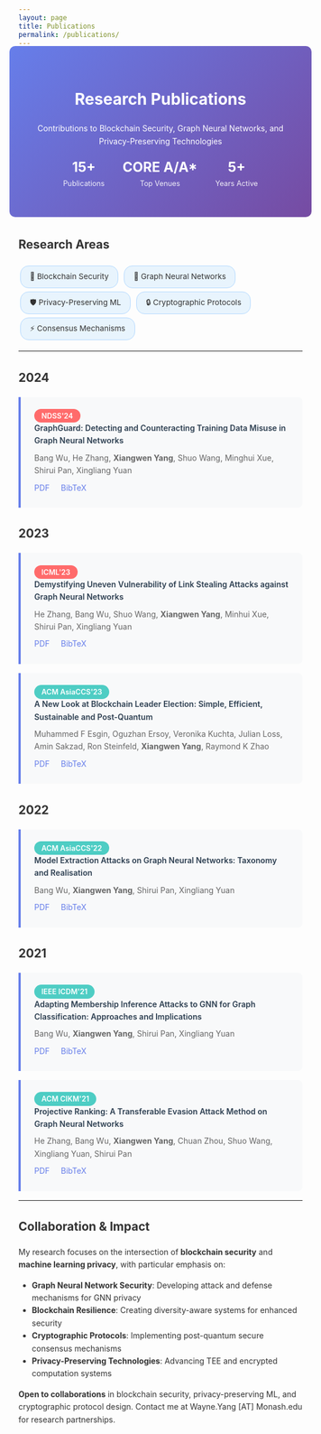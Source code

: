 ```yaml
---
layout: page
title: Publications
permalink: /publications/
---
```


<link rel="stylesheet" href="https://cdnjs.cloudflare.com/ajax/libs/font-awesome/6.4.0/css/all.min.css">
<link rel="stylesheet" href="https://fonts.googleapis.com/css2?family=Inter:wght@300;400;500;600;700&display=swap">

<style>
  body { font-family: 'Inter', -apple-system, BlinkMacSystemFont, sans-serif; line-height: 1.6; color: #333; }
  .publication-header { background: linear-gradient(135deg, #667eea 0%, #764ba2 100%); color: white; padding: 2rem; margin: -1rem -1rem 2rem -1rem; text-align: center; border-radius: 10px; }
  .pub-stats { display: flex; justify-content: center; gap: 2rem; margin: 1rem 0; }
  .stat-item { text-align: center; }
  .stat-number { font-size: 1.5rem; font-weight: 700; }
  .stat-label { font-size: 0.8rem; opacity: 0.9; }
  .venue-badge { padding: 0.3rem 0.8rem; border-radius: 20px; font-size: 0.8rem; font-weight: 600; margin-right: 0.5rem; }
  .venue-a-star { background: #ff6b6b; color: white; }
  .venue-a { background: #4ecdc4; color: white; }
  .venue-b { background: #45b7d1; color: white; }
  .publication-item { background: #f8f9fa; border-left: 4px solid #667eea; padding: 1.5rem; margin: 1rem 0; border-radius: 0 8px 8px 0; }
  .pub-title { font-weight: 600; color: #2c3e50; margin-bottom: 0.5rem; }
  .pub-authors { color: #666; margin-bottom: 0.5rem; }
  .pub-links { margin-top: 0.5rem; }
  .pub-link { color: #667eea; text-decoration: none; margin-right: 1rem; }
  .pub-link:hover { text-decoration: underline; }
  .research-area { background: #e8f4fd; border: 1px solid #b3d9ff; padding: 0.5rem 1rem; border-radius: 15px; display: inline-block; margin: 0.2rem; font-size: 0.85rem; }
</style>

<div class="publication-header">
  <h1><i class="fas fa-graduation-cap"></i> Research Publications</h1>
  <p>Contributions to Blockchain Security, Graph Neural Networks, and Privacy-Preserving Technologies</p>
  
  <div class="pub-stats">
    <div class="stat-item">
      <div class="stat-number">15+</div>
      <div class="stat-label">Publications</div>
    </div>
    <div class="stat-item">
      <div class="stat-number">CORE A/A*</div>
      <div class="stat-label">Top Venues</div>
    </div>
    <div class="stat-item">
      <div class="stat-number">5+</div>
      <div class="stat-label">Years Active</div>
    </div>
  </div>
</div>

## Research Areas

<div style="margin: 1rem 0;">
<span class="research-area">🔐 Blockchain Security</span>
<span class="research-area">🤖 Graph Neural Networks</span>
<span class="research-area">🛡️ Privacy-Preserving ML</span>
<span class="research-area">🔒 Cryptographic Protocols</span>
<span class="research-area">⚡ Consensus Mechanisms</span>
</div>

---

## 2024

<div class="publication-item">
<span class="venue-badge venue-a-star">NDSS'24</span>
<div class="pub-title">GraphGuard: Detecting and Counteracting Training Data Misuse in Graph Neural Networks</div>
<div class="pub-authors">Bang Wu, He Zhang, <strong>Xiangwen Yang</strong>, Shuo Wang, Minghui Xue, Shirui Pan, Xingliang Yuan</div>
<div class="pub-links">
<a href="https://www.ndss-symposium.org/ndss-paper/graphguard-detecting-and-counteracting-training-data-misuse-in-graph-neural-networks/" class="pub-link"><i class="fas fa-file-pdf"></i> PDF</a>
<a href="#" class="pub-link"><i class="fas fa-quote-right"></i> BibTeX</a>
</div>
</div>

## 2023

<div class="publication-item">
<span class="venue-badge venue-a-star">ICML'23</span>
<div class="pub-title">Demystifying Uneven Vulnerability of Link Stealing Attacks against Graph Neural Networks</div>
<div class="pub-authors">He Zhang, Bang Wu, Shuo Wang, <strong>Xiangwen Yang</strong>, Minhui Xue, Shirui Pan, Xingliang Yuan</div>
<div class="pub-links">
<a href="https://proceedings.mlr.press/v202/zhang23aq/zhang23aq.pdf" class="pub-link"><i class="fas fa-file-pdf"></i> PDF</a>
<a href="#" class="pub-link"><i class="fas fa-quote-right"></i> BibTeX</a>
</div>
</div>

<div class="publication-item">
<span class="venue-badge venue-a">ACM AsiaCCS'23</span>
<div class="pub-title">A New Look at Blockchain Leader Election: Simple, Efficient, Sustainable and Post-Quantum</div>
<div class="pub-authors">Muhammed F Esgin, Oguzhan Ersoy, Veronika Kuchta, Julian Loss, Amin Sakzad, Ron Steinfeld, <strong>Xiangwen Yang</strong>, Raymond K Zhao</div>
<div class="pub-links">
<a href="https://dl.acm.org/doi/abs/10.1145/3579856.3595792" class="pub-link"><i class="fas fa-file-pdf"></i> PDF</a>
<a href="#" class="pub-link"><i class="fas fa-quote-right"></i> BibTeX</a>
</div>
</div>

## 2022

<div class="publication-item">
<span class="venue-badge venue-a">ACM AsiaCCS'22</span>
<div class="pub-title">Model Extraction Attacks on Graph Neural Networks: Taxonomy and Realisation</div>
<div class="pub-authors">Bang Wu, <strong>Xiangwen Yang</strong>, Shirui Pan, Xingliang Yuan</div>
<div class="pub-links">
<a href="https://dl.acm.org/doi/abs/10.1145/3488932.3497753" class="pub-link"><i class="fas fa-file-pdf"></i> PDF</a>
<a href="#" class="pub-link"><i class="fas fa-quote-right"></i> BibTeX</a>
</div>
</div>

## 2021

<div class="publication-item">
<span class="venue-badge venue-a">IEEE ICDM'21</span>
<div class="pub-title">Adapting Membership Inference Attacks to GNN for Graph Classification: Approaches and Implications</div>
<div class="pub-authors">Bang Wu, <strong>Xiangwen Yang</strong>, Shirui Pan, Xingliang Yuan</div>
<div class="pub-links">
<a href="https://ieeexplore.ieee.org/document/9679062" class="pub-link"><i class="fas fa-file-pdf"></i> PDF</a>
<a href="#" class="pub-link"><i class="fas fa-quote-right"></i> BibTeX</a>
</div>
</div>

<div class="publication-item">
<span class="venue-badge venue-a">ACM CIKM'21</span>
<div class="pub-title">Projective Ranking: A Transferable Evasion Attack Method on Graph Neural Networks</div>
<div class="pub-authors">He Zhang, Bang Wu, <strong>Xiangwen Yang</strong>, Chuan Zhou, Shuo Wang, Xingliang Yuan, Shirui Pan</div>
<div class="pub-links">
<a href="https://dl.acm.org/doi/abs/10.1145/3459637.3482161" class="pub-link"><i class="fas fa-file-pdf"></i> PDF</a>
<a href="#" class="pub-link"><i class="fas fa-quote-right"></i> BibTeX</a>
</div>
</div>

---

## Collaboration & Impact

My research focuses on the intersection of **blockchain security** and **machine learning privacy**, with particular emphasis on:

- **Graph Neural Network Security**: Developing attack and defense mechanisms for GNN privacy
- **Blockchain Resilience**: Creating diversity-aware systems for enhanced security
- **Cryptographic Protocols**: Implementing post-quantum secure consensus mechanisms
- **Privacy-Preserving Technologies**: Advancing TEE and encrypted computation systems

**Open to collaborations** in blockchain security, privacy-preserving ML, and cryptographic protocol design. Contact me at Wayne.Yang [AT] Monash.edu for research partnerships.
